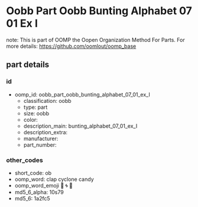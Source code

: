 # Oobb Part Oobb Bunting Alphabet 07 01 Ex I  

note: This is part of OOMP the Oopen Organization Method For Parts. For more details: https://github.com/oomlout/oomp_base

##  part details





### id
* oomp_id: oobb_part_oobb_bunting_alphabet_07_01_ex_I
  * classification: oobb
  * type: part
  * size: oobb
  * color: 
  * description_main: bunting_alphabet_07_01_ex_I
  * description_extra: 
  * manufacturer: 
  * part_number: 

### other_codes
* short_code: ob
* oomp_word: clap cyclone candy
* oomp_word_emoji :clap: :cyclone: :candy:
* md5_6_alpha: 10s79
* md5_6: 1a2fc5